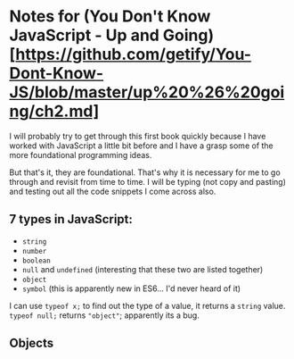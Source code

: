 # Notes for (You Don't Know JavaScript - Up and Going)[https://github.com/getify/You-Dont-Know-JS/blob/master/up%20%26%20going/ch2.md]

I will probably try to get through this first book quickly because I have worked with JavaScript a little bit before and I have a grasp some of the more foundational programming ideas.

But that's it, they are foundational. That's why it is necessary for me to go through and revisit from time to time. I will be typing (not copy and pasting) and testing out all the code snippets I come across also.

## 7 types in JavaScript:
- `string`
- `number`
- `boolean`
- `null` and `undefined` (interesting that these two are listed together)
- `object`
- `symbol` (this is apparently new in ES6... I'd never heard of it)

I can use `typeof x;` to find out the type of a value, it returns a `string` value.
`typeof null;` returns `"object"`; apparently its a bug.

## Objects

